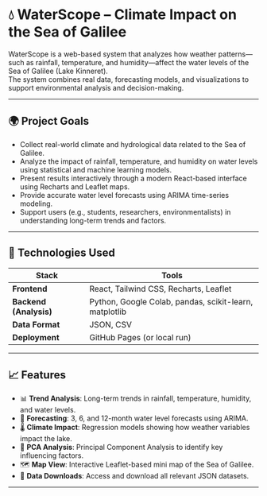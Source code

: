 # 💧 WaterScope – Climate Impact on the Sea of Galilee

WaterScope is a web-based system that analyzes how weather patterns—such as rainfall, temperature, and humidity—affect the water levels of the Sea of Galilee (Lake Kinneret).  
The system combines real data, forecasting models, and visualizations to support environmental analysis and decision-making.

---

## 🌍 Project Goals

- Collect real-world climate and hydrological data related to the Sea of Galilee.
- Analyze the impact of rainfall, temperature, and humidity on water levels using statistical and machine learning models.
- Present results interactively through a modern React-based interface using Recharts and Leaflet maps.
- Provide accurate water level forecasts using ARIMA time-series modeling.
- Support users (e.g., students, researchers, environmentalists) in understanding long-term trends and factors.

---

## 🔧 Technologies Used

| Stack        | Tools                                         |
|--------------|-----------------------------------------------|
| **Frontend** | React, Tailwind CSS, Recharts, Leaflet        |
| **Backend (Analysis)** | Python, Google Colab, pandas, scikit-learn, matplotlib |
| **Data Format** | JSON, CSV                                   |
| **Deployment** | GitHub Pages (or local run)                 |

---


## 📈 Features

- 📊 **Trend Analysis**: Long-term trends in rainfall, temperature, humidity, and water levels.
- 🔮 **Forecasting**: 3, 6, and 12-month water level forecasts using ARIMA.
- 🌡 **Climate Impact**: Regression models showing how weather variables impact the lake.
- 🧠 **PCA Analysis**: Principal Component Analysis to identify key influencing factors.
- 🗺 **Map View**: Interactive Leaflet-based mini map of the Sea of Galilee.
- 📂 **Data Downloads**: Access and download all relevant JSON datasets.

---
